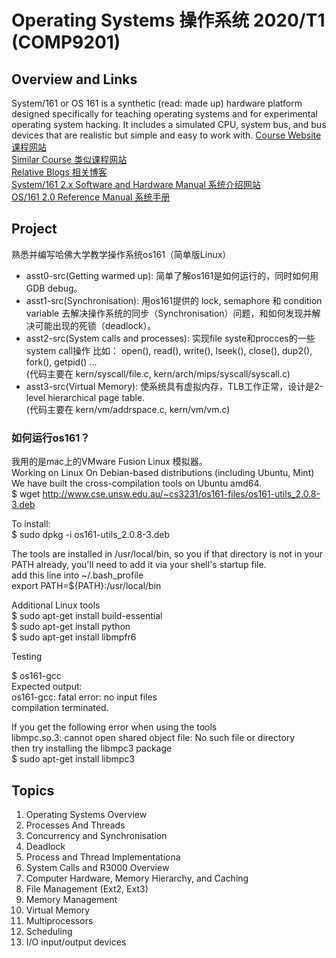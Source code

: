 # Operating Systems 操作系统 2020/T1 (COMP9201)
## Overview and Links 
System/161 or OS 161 is a synthetic (read: made up) hardware platform designed specifically for teaching operating systems and for experimental operating system hacking. It includes a simulated CPU, system bus, and bus devices that are realistic but simple and easy to work with.
[Course Website 课程网站](http://cgi.cse.unsw.edu.au/~cs3231/notices.php)<br/>
[Similar Course 类似课程网站](https://www.ops-class.org)<br/>
[Relative Blogs 相关博客](http://jhshi.me/home/)<br/>
[System/161 2.x Software and Hardware Manual 系统介绍网站](http://os161.eecs.harvard.edu/documentation/sys161-2.0.8/)<br/>
[OS/161 2.0 Reference Manual 系统手册](http://cgi.cse.unsw.edu.au/~cs3231/16s1/os161/man/index.html)<br/>

## Project
熟悉并编写哈佛大学教学操作系统os161（简单版Linux）<br/>
* asst0-src(Getting warmed up): 简单了解os161是如何运行的，同时如何用GDB debug。
* asst1-src(Synchronisation): 用os161提供的 lock, semaphore 和 condition variable 去解决操作系统的同步（Synchronisation）问题，和如何发现并解决可能出现的死锁（deadlock）。
* asst2-src(System calls and processes): 实现file syste和procces的一些system call操作 比如： open(), read(), write(), lseek(), close(), dup2(), fork(), getpid() ... <br/>
(代码主要在 kern/syscall/file.c, kern/arch/mips/syscall/syscall.c)
* asst3-src(Virtual Memory): 使系统具有虚拟内存，TLB工作正常，设计是2-level hierarchical page table. <br/>
(代码主要在 kern/vm/addrspace.c, kern/vm/vm.c)

### 如何运行os161？
我用的是mac上的VMware Fusion Linux 模拟器。<br/>
Working on Linux On Debian-based distributions (including Ubuntu, Mint)<br/>
We have built the cross-compilation tools on Ubuntu amd64. <br/>
$ wget http://www.cse.unsw.edu.au/~cs3231/os161-files/os161-utils_2.0.8-3.deb <br/>

To install: <br/>
$ sudo dpkg -i os161-utils_2.0.8-3.deb <br/>

The tools are installed in /usr/local/bin, so you if that directory is not in your PATH already, you'll need to add it via your shell's startup file. <br/>
add this line into  ~/.bash_profile <br/>
export PATH=${PATH}:/usr/local/bin <br/>

Additional Linux tools <br/>
$ sudo apt-get install build-essential <br/>
$ sudo apt-get install python <br/>
$ sudo apt-get install libmpfr6 <br/>

Testing <br/>

$ os161-gcc <br/>
Expected output: <br/>
os161-gcc: fatal error: no input files <br/>
compilation terminated. <br/>

If you get the following error when using the tools <br/>
libmpc.so.3: cannot open shared object file: No such file or directory <br/>
then try installing the libmpc3 package <br/>
$ sudo apt-get install libmpc3 <br/>

## Topics
1. Operating Systems Overview
2. Processes And Threads
3. Concurrency and Synchronisation
4. Deadlock
5. Process and Thread Implementationa
6. System Calls and R3000 Overview
7. Computer Hardware, Memory Hierarchy, and Caching
8. File Management (Ext2, Ext3)
9. Memory Management
10. Virtual Memory
11. Multiprocessors
12. Scheduling
13. I/O input/output devices
